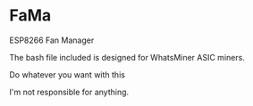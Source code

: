 # FaMa
ESP8266 Fan Manager

The bash file included is designed for WhatsMiner ASIC miners.

Do whatever you want with this

I'm not responsible for anything.
